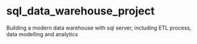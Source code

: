 # sql_data_warehouse_project
Building a modern data warehouse with sql server, including ETL process, data modelling and analytics
